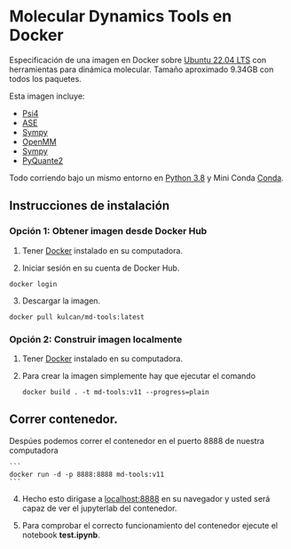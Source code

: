 # Molecular Dynamics Tools en Docker
Especificación de una imagen en Docker sobre [Ubuntu 22.04 LTS](https://ubuntu.com/download) con herramientas para dinámica molecular. Tamaño aproximado 9.34GB con todos los paquetes.

Esta imagen incluye:
* [Psi4](https://psicode.org/)
* [ASE](https://wiki.fysik.dtu.dk/ase/index.html)
* [Sympy](https://www.sympy.org/)
* [OpenMM](https://openmm.org/)
* [Sympy](https://www.sympy.org/)
* [PyQuante2](https://github.com/rpmuller/pyquante2)

Todo corriendo bajo un mismo entorno en [Python 3.8](https://www.python.org/) y Mini Conda [Conda](https://docs.conda.io/en/latest/).

## Instrucciones de instalación

### Opción 1: Obtener imagen desde Docker Hub

1. Tener [Docker](https://www.docker.com/) instalado en su computadora.

2. Iniciar sesión en su cuenta de Docker Hub.

```
docker login
```

3. Descargar la imagen.

```
docker pull kulcan/md-tools:latest
```

### Opción 2: Construir imagen localmente

1. Tener [Docker](https://www.docker.com/) instalado en su computadora.

2. Para crear la imagen simplemente hay que ejecutar el comando

    ```
    docker build . -t md-tools:v11 --progress=plain
    ```

## Correr contenedor.

Despúes podemos correr el contenedor en el puerto 8888 de nuestra computadora

    ```
    docker run -d -p 8888:8888 md-tools:v11
    ```
    
4. Hecho esto dirigase a [localhost:8888](http://localhost:8888) en su navegador y usted será capaz de ver el jupyterlab del contenedor.

5. Para comprobar el correcto funcionamiento del contenedor ejecute el notebook **test.ipynb**.
